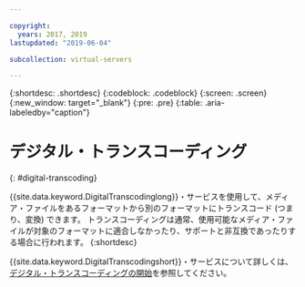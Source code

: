```yaml
---

copyright:
  years: 2017, 2019
lastupdated: "2019-06-04"

subcollection: virtual-servers

---
```


{:shortdesc: .shortdesc}
{:codeblock: .codeblock}
{:screen: .screen}
{:new_window: target="_blank"}
{:pre: .pre}
{:table: .aria-labeledby="caption"}


# デジタル・トランスコーディング
{: #digital-transcoding}

{{site.data.keyword.DigitalTranscodinglong}}・サービスを使用して、メディア・ファイルをあるフォーマットから別のフォーマットにトランスコード (つまり、変換) できます。 トランスコーディングは通常、使用可能なメディア・ファイルが対象のフォーマットに適合しなかったり、サポートと非互換であったりする場合に行われます。
{:shortdesc}

{{site.data.keyword.DigitalTranscodingshort}}・サービスについて詳しくは、[デジタル・トランスコーディングの開始](/docs/infrastructure/digital-transcoding?topic=digital-transcoding-getting-started-digital-transcoding)を参照してください。
